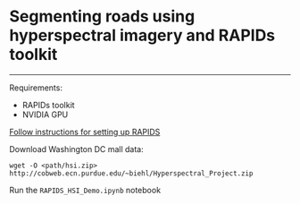 # Segmenting roads using hyperspectral imagery and RAPIDs toolkit
---
Requirements:
- RAPIDs toolkit
- NVIDIA GPU

[Follow instructions for setting up RAPIDS](https://rapids.ai/cloud#GC-single)

Download Washington DC mall data:
```
wget -O <path/hsi.zip> http://cobweb.ecn.purdue.edu/~biehl/Hyperspectral_Project.zip
```
Run the `RAPIDS_HSI_Demo.ipynb` notebook
